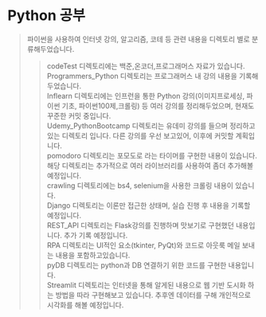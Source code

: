 # Python 공부
> 파이썬을 사용하여 인터넷 강의, 알고리즘, 코테 등 관련 내용을 디렉토리 별로 분류해두었습니다.   
>> codeTest 디렉토리에는 백준,온코더,프로그래머스 자료가 있습니다.   
>> Programmers_Python 디렉토리는 프로그래머스 내 강의 내용을 기록해두었습니다.   
>> Inflearn 디렉토리에는 인프런을 통한 Python 강의(이미지프로세싱, 파이썬 기초, 파이썬100제,크롤링) 등 여러 강의를 정리해두었으며, 현재도 꾸준한 커밋 중입니다.   
>> Udemy_PythonBootcamp 디렉토리는 유데미 강의를 들으며 정리하고있는 디렉토리 입니다. 다른 강의를 우선 보고있어, 이후에 커밋할 계획입니다.   
>> pomodoro 디렉토리는 포모도로 라는 타이머를 구현한 내용이 있습니다. 해당 디렉토리는 추가적으로 여러 라이브러리를 사용하여 좀더 추가해볼 예정입니다.   
>> crawling 디렉토리에는 bs4, selenium을 사용한 크롤링 내용이 있습니다.   
>> Django 디렉토리는 이론만 접근한 상태며, 실습 진행 후 내용을 기록할 예정입니다.   
>> REST_API 디렉토리는 Flask강의를 진행하며 맛보기로 구현했던 내용입니다. 추가 기록 예정입니다.   
>> RPA 디렉토리는 UI적인 요소(tkinter, PyQt)와 코드로 아웃룩 메일 보내는 내용을 포함하고있습니다.   
>> pyDB 디렉토리는 python과 DB 연결하기 위한 코드를 구현한 내용입니다.   
>> Streamlit 디렉토리는 인터넷을 통해 알게된 내용으로 웹 기반 도시화 하는 방법을 따라 구현해보고 있습니다. 추후엔 데이터를 구해 개인적으로 시각화를 해볼 예정입니다.   



